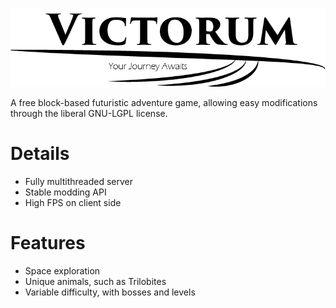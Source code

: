 ![Victorum Logo, Copyright 2017](https://github.com/DA-CS-Lab/Victorum/blob/master/Logo.png)

A free block-based futuristic adventure game, allowing easy modifications through the liberal GNU-LGPL license. 

# Details
- Fully multithreaded server
- Stable modding API
- High FPS on client side

# Features
- Space exploration
- Unique animals, such as Trilobites
- Variable difficulty, with bosses and levels
